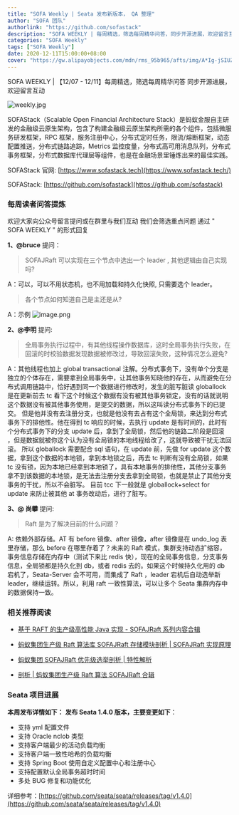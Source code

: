 ```yaml
---
title: "SOFA Weekly | Seata 发布新版本， QA 整理"
author: "SOFA 团队"
authorlink: "https://github.com/sofastack"
description: "SOFA WEEKLY | 每周精选，筛选每周精华问答，同步开源进展，欢迎留言互动。"
categories: "SOFA Weekly"
tags: ["SOFA Weekly"]
date: 2020-12-11T15:00:00+08:00
cover: "https://gw.alipayobjects.com/mdn/rms_95b965/afts/img/A*Ig-jSIUZWx0AAAAAAAAAAAAAARQnAQ"
---
```


SOFA WEEKLY | 【12/07 - 12/11】每周精选，筛选每周精华问答
同步开源进展，欢迎留言互动

![weekly.jpg](https://gw.alipayobjects.com/mdn/rms_95b965/afts/img/A*ARgKS6SuU7YAAAAAAAAAAAAAARQnAQ)

SOFAStack（Scalable Open Financial Architecture Stack）是蚂蚁金服自主研发的金融级云原生架构，包含了构建金融级云原生架构所需的各个组件，包括微服务研发框架，RPC 框架，服务注册中心，分布式定时任务，限流/熔断框架，动态配置推送，分布式链路追踪，Metrics 监控度量，分布式高可用消息队列，分布式事务框架，分布式数据库代理层等组件，也是在金融场景里锤炼出来的最佳实践。

SOFAStack 官网: [https://www.sofastack.tech](https://www.sofastack.tech/)

SOFAStack: [https://github.com/sofastack](https://github.com/sofastack)

### 每周读者问答提炼

欢迎大家向公众号留言提问或在群里与我们互动
我们会筛选重点问题
通过 " SOFA WEEKLY " 的形式回复

**1、@bruce** 提问：

> SOFAJRaft  可以实现在三个节点中选出一个 leader , 其他逻辑由自己实现吗?

A：可以，可以不用状态机，也不用加载和持久化快照, 只需要选个 leader。
> 各个节点如何知道自己是主还是从?

A：示例
![image.png](https://cdn.nlark.com/yuque/0/2020/png/2883938/1607673338953-07cc1ecc-1ab5-445d-a971-91d17d210e2f.png#align=left&display=inline&height=635&margin=%5Bobject%20Object%5D&name=image.png&originHeight=635&originWidth=795&size=79429&status=done&style=none&width=795)

**2、@李明** 提问:

> 全局事务执行过程中，有其他线程操作数据库，这时全局事务执行失败，在回滚的时校验数据发现数据被修改过，导致回滚失败，这种情况怎么避免?

A：其他线程也加上 global transactional 注解。分布式事务下，没有单个分支是独立的个体存在，需要拿到全局事务中，让其他事务知晓他的存在，从而避免在分布式调用链路中，恰好遇到同一个数据进行修改时，发生的脏写脏读 globallock 是在更新前去 tc 看下这个时候这个数据有没有被其他事务锁定，没有的话就说明这个数据没有被其他事务使用，是提交的数据，所以这叫读分布式事务下的已提交。
但是他并没有去注册分支，也就是他没有去占有这个全局锁，来达到分布式事务下的排他性。他在得到 tc 响应的时候，去执行 update 是有时间的，此时有个分布式事务下的分支 update 后，拿到了全局锁，然后他的链路二阶段是回滚 ，但是数据就被你这个认为没有全局锁的本地线程给改了，这就导致被干扰无法回滚。
所以 globallock 需要配合 sql 语句，在 update 前，先做 for update 这个数据，拿到这个数据的本地锁，拿到本地锁之后，再去 tc 判断有没有全局锁，如果 tc 没有锁，因为本地已经拿到本地锁了，具有本地事务的排他性，其他分支事务拿不到该数据的本地锁，是无法去注册分支去拿到全局锁，也就是禁止了其他分支事务的干扰，所以不会脏写。
目前 tcc 下一般就是 globallock+select for update 来防止被其他 at 事务改动后，进行了脏写。

**3、@ 尚攀** 提问:

> Raft 是为了解决目前的什么问题？

A: 依赖外部存储。AT 有 before 镜像、after 镜像，after 镜像是在 undo_log 表里存储，那么 before 在哪里存着了？未来的 Raft 模式，集群支持动态扩缩容，事务信息存储在内存中（测试下来比 redis 快），现在的全局事务信息，分支事务信息，全局锁都是持久化到 db，或者 redis 去的。如果这个时候持久化用的 db 宕机了，Seata-Server 会不可用，而集成了 Raft ，leader 宕机后自动选举新 leader，继续运转。所以，利用 raft 一致性算法，可以让多个 Seata 集群内存中的数据保持一致。
 
### 相关推荐阅读

- [基于 RAFT 的生产级高性能 Java 实现 - SOFAJRaft 系列内容合辑](http://mp.weixin.qq.com/s?__biz=MzUzMzU5Mjc1Nw==&mid=2247486702&idx=1&sn=6fd48197893a8dd5546a8c7669430297&chksm=faa0e334cdd76a229640d3b3d8f779ada8ba706ccf1b0a89b8d0786e025e2f1da4400cb5bd35&scene=21)

- [蚂蚁集团生产级 Raft 算法库 SOFAJRaft 存储模块剖析 | SOFAJRaft 实现原理](http://mp.weixin.qq.com/s?__biz=MzUzMzU5Mjc1Nw==&mid=2247485000&idx=1&sn=42b6f967b2ad43dd82983929d5800a33&chksm=faa0e992cdd7608499b5d58a65334653059acc2e35381157724c55d6a50743ba024298c63384&scene=21)

- [蚂蚁集团 SOFAJRaft 优先级选举剖析 | 特性解析](http://mp.weixin.qq.com/s?__biz=MzUzMzU5Mjc1Nw==&mid=2247486054&idx=1&sn=a934c1c2d8a28a1d300ed1ebfbf25109&chksm=faa0e5bccdd76caaac35ad2a81a6bb5b98a3047fa8207b1aaff1acbae252f3d90115db55c763&scene=21)

- [剖析 | 蚂蚁集团生产级 Raft 算法 SOFAJRaft 合辑](http://mp.weixin.qq.com/s?__biz=MzUzMzU5Mjc1Nw==&mid=2247485880&idx=2&sn=0e6821f9c567ade1d43cb87071c20508&chksm=faa0e662cdd76f74ce5b49e21b3c86c304993138030cdade661305d7fa367978ad802912c534&scene=21)

### Seata 项目进展

**本周发布详情如下：**
**发布 Seata 1.4.0 版本，主要变更如下**：

- 支持 yml 配置文件
- 支持 Oracle nclob 类型
- 支持客户端最少的活动负载均衡
- 支持客户端一致性哈希的负载均衡
- 支持 Spring Boot 使用自定义配置中心和注册中心
- 支持配置默认全局事务超时时间
- 多处 BUG 修复和功能优化

详细参考：[https://github.com/seata/seata/releases/tag/v1.4.0](https://github.com/seata/seata/releases/tag/v1.4.0)
